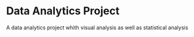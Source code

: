 # Data Analytics Project
 A data analytics project whith visual analysis as well as statistical analysis
